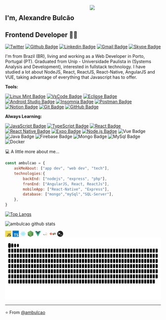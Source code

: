<img align='right' src="https://media.giphy.com/media/M9gbBd9nbDrOTu1Mqx/giphy.gif" width="230">

## I'm, Alexandre Bulcão 
## Frontend Developer 👨‍💻

[![Twitter](https://img.shields.io/badge/-Twitter-222222?style=flat-square&logo=twitter&logoColor=white&link=https://twitter.com/ambulcao/)](https://twitter.com/ambulcao/)
[![Github Badge](https://img.shields.io/badge/-Github-000?style=flat-square&logo=Github&logoColor=white&link=https://github.com/ambulcao)](https://github.com/ambulcao)
[![Linkedin Badge](https://img.shields.io/badge/-LinkedIn-blue?style=flat-square&logo=Linkedin&logoColor=white&link=https://linkedin.com/in/alexandre-bulcão-141780101)](https://linkedin.com/in/alexandre-bulcão-141780101)
[![Gmail Badge](https://img.shields.io/badge/-Gmail-c14438?style=flat-square&logo=Gmail&logoColor=white&link=mailto:ambulcao@gmail.com)](mailto:ambulcao@gmail.com)
[![Skype Badge](https://img.shields.io/badge/-Skype-00AFF0?style=flat-square&logo=Skype&logoColor=white&link=mailto:ambulcao@gmail.com)](https://join.skype.com/invite/aB0hz6dxd15J)

I'm from Brazil (BR), living and working as a Web Developer in Porto, Portugal (PT). Graduated from Unip - Universidade Paulista in (Systems Analysis and Development), interested in fullstack technology. I have studied a lot about NodeJS, React, ReactJS, React-Native, AngularJS and VUE, taking advantage of everything that Javascript has to offer.

**Tools:**

[![Linux Mint Badge](https://img.shields.io/badge/-Linux_Mint-87CF3E?style=flat-square&logo=linux-mint&logoColor=white&link=https://github.com/ambulcao)](https://)
[![VsCode Badge](https://img.shields.io/badge/-VsCode-007ACC?style=flat-square&logo=visual-studio-code&logoColor=white&link=https://github.com/ambulcao)](https://code.visualstudio.com/)
[![Eclipse Badge](https://img.shields.io/badge/-Eclipse-2C2255?style=flat-square&logo=eclipse&logoColor=white&link=https://github.com/ambulcao)](https://)
[![Android Studio Badge](https://img.shields.io/badge/-Android_Studio-3DDC84?style=flat-square&logo=android-studio&logoColor=white&link=https://github.com/ambulcao)](https://)
[![Insomnia Badge](https://img.shields.io/badge/-Insomnia-5849BE?style=flat-square&logo=insomnia&logoColor=white&link=https://github.com/ambulcao)](https://)
[![Postman Badge](https://img.shields.io/badge/-Postman-FF6C37?style=flat-square&logo=postman&logoColor=white&link=https://github.com/ambulcao)](https://)
[![Notion Badge](https://img.shields.io/badge/-Notion-000000?style=flat-square&logo=notion&logoColor=white&link=https://github.com/ambulcao)](https://)
[![Git Badge](https://img.shields.io/badge/-Git-F05032?style=flat-square&logo=git&logoColor=white&link=https://github.com/ambulcao)](https://)
[![GitHub Badge](https://img.shields.io/badge/-GitHub-181717?style=flat-square&logo=Github&logoColor=white&link=https://github.com/ambulcao)](https://)

**Always Learning:**

[![JavaScript Badge](https://img.shields.io/badge/-JavaScript-yellow?style=flat&logo=javascript&logoColor=black)](#)
[![TypeScript Badge](https://img.shields.io/badge/-TypeScript-007ACC?style=flat&logo=typescript&logoColor=white)](#)
[![React Badge](https://img.shields.io/badge/-React-282c33?style=flat&logo=react&logoColor=61DAFB)](#)
[![React Native Badge](https://img.shields.io/badge/-React_Native-silver?&style=flat&logo=react&logoColor=61DAFB)](#)
[![Expo Badge](https://img.shields.io/badge/-Expo-4C35E3?&style=flat&logo=expo&logoColor=white)](#)
[![Node.js Badge](https://img.shields.io/badge/-Node.js-339933?style=flat&logo=node.js&logoColor=white)](#)
![Vue Badge](https://img.shields.io/badge/-Vue-4FC08D?style=flat-square&logo=vue.js&logoColor=white&link=https://github.com/ambulcao)
![Java Badge](https://img.shields.io/badge/-Java-c14438?style=flat-square&logo=Java&logoColor=white&link=https://github.com/ambulcao)
![Firebase Badge](https://img.shields.io/badge/-Firebase-FFCA28?style=flat-square&logo=Firebase&logoColor=white&link=https://github.com/ambulcao)
![Mongo Badge](https://img.shields.io/badge/-MongoDB-47A248?style=flat-square&logo=MongoDB&logoColor=white&link=https://github.com/ambulcao)
![MySql Badge](https://img.shields.io/badge/-MySql-4479A1?style=flat-square&logo=MySql&logoColor=white&link=https://github.com/ambulcao)
![Docker](https://img.shields.io/badge/-Docker-099cec?style=flat&logoColor=fff&logo=docker)&nbsp;



💻 A little more about me...  

```javascript
const ambulcao = {
    askMeAbout: ["app dev", "web dev", "tech"],
    technologies:{
        backEnd: ["nodejs", "express", "php"],
        fronEnd: ["AngularJS, React, ReactJs"],
        mobileApp: ["React-Native", "Express"],
        database: ["mongo","mySql","SQL-Server"],
    },
}
```

[![Top Langs](https://github-readme-stats.vercel.app/api/top-langs/?username=anuraghazra&layout=compact)](https://github.com/anuraghazra/github-readme-stats)

![ambulcao github stats](https://github-readme-stats.vercel.app/api?username=ambulcao&show_icons=true&theme=merko)


<code><img height="20" src="https://raw.githubusercontent.com/github/explore/80688e429a7d4ef2fca1e82350fe8e3517d3494d/topics/javascript/javascript.png"></code>
<code><img height="20" src="https://raw.githubusercontent.com/github/explore/80688e429a7d4ef2fca1e82350fe8e3517d3494d/topics/typescript/typescript.png"></code>
<code><img height="20" src="https://raw.githubusercontent.com/github/explore/80688e429a7d4ef2fca1e82350fe8e3517d3494d/topics/react/react.png"></code>
<code><img height="20" src="https://raw.githubusercontent.com/github/explore/80688e429a7d4ef2fca1e82350fe8e3517d3494d/topics/nodejs/nodejs.png"></code>
<code><img height="20" src="https://raw.githubusercontent.com/github/explore/80688e429a7d4ef2fca1e82350fe8e3517d3494d/topics/vue/vue.png"></code>
<code><img height="20" src="https://raw.githubusercontent.com/github/explore/80688e429a7d4ef2fca1e82350fe8e3517d3494d/topics/mysql/mysql.png"></code>
<code><img height="20" src="https://raw.githubusercontent.com/github/explore/80688e429a7d4ef2fca1e82350fe8e3517d3494d/topics/git/git.png"></code>
<code><img height="20" src="https://raw.githubusercontent.com/github/explore/80688e429a7d4ef2fca1e82350fe8e3517d3494d/topics/terminal/terminal.png"></code></br>
<code><img height="200" src="https://raw.githubusercontent.com/Platane/snk/output/github-contribution-grid-snake.svg"></code>

---
⭐️ From [@ambulcao](https://github.com/ambulcao)


